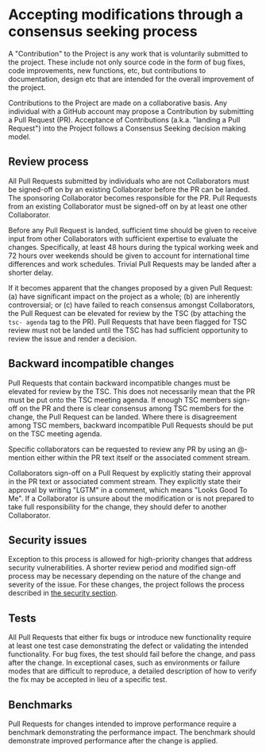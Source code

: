 # Accepting modifications through a consensus seeking process

A "Contribution" to the Project is any work that is voluntarily submitted to
the project. These include not only source code in the form of bug fixes, code
improvements, new functions, etc, but contributions to documentation, design
etc that are intended for the overall improvement of the project.

Contributions to the Project are made on a collaborative basis. Any individual
with a GitHub account may propose a Contribution by submitting a Pull Request
(PR). Acceptance of Contributions (a.k.a. "landing a Pull Request") into the
Project follows a Consensus Seeking decision making model.

## Review process

All Pull Requests submitted by individuals who are not Collaborators must be
signed-off on by an existing Collaborator before the PR can be landed. The
sponsoring Collaborator becomes responsible for the PR. Pull Requests from an
existing Collaborator must be signed-off on by at least one other
Collaborator.

Before any Pull Request is landed, sufficient time should be given to receive
input from other Collaborators with sufficient expertise to evaluate the
changes. Specifically, at least 48 hours during the typical working week and
72 hours over weekends should be given to account for international time
differences and work schedules. Trivial Pull Requests may be landed after a
shorter delay.

If it becomes apparent that the changes proposed by a given Pull Request: (a)
have significant impact on the project as a whole; (b) are inherently
controversial; or (c) have failed to reach consensus amongst Collaborators,
the Pull Request can be elevated for review by the TSC (by attaching the `tsc-
agenda` tag to the PR). Pull Requests that have been flagged for TSC review
must not be landed until the TSC has had sufficient opportunity to review the
issue and render a decision.

## Backward incompatible changes

Pull Requests that contain backward incompatible changes must be elevated for
review by the TSC. This does not necessarily mean that the PR must be put onto
the TSC meeting agenda. If enough TSC members sign-off on the PR and there is
clear consensus among TSC members for the change, the Pull Request can be
landed. Where there is disagreement among TSC members, backward incompatible
Pull Requests should be put on the TSC meeting agenda.

Specific collaborators can be requested to review any PR by using an @-mention
either within the PR text itself or the associated comment stream.

Collaborators sign-off on a Pull Request by explicitly stating their approval
in the PR text or associated comment stream. They explicitly state their
approval by writing "LGTM" in a comment, which means "Looks Good To Me". If a
Collaborator is unsure about the modification or is not prepared to take full
responsibility for the change, they should defer to another Collaborator.

## Security issues

Exception to this process is allowed for high-priority changes that address
security vulnerabilities. A shorter review period and modified sign-off
process may be necessary depending on the nature of the change and severity of
the issue. For these changes, the project follows the process described in [the
security section](/about/security/).

## Tests

All Pull Requests that either fix bugs or introduce new functionality require
at least one test case demonstrating the defect or validating the intended
functionality. For bug fixes, the test should fail before the change, and pass
after the change. In exceptional cases, such as environments or failure modes
that are difficult to reproduce, a detailed description of how to verify the
fix may be accepted in lieu of a specific test.

## Benchmarks

Pull Requests for changes intended to improve performance require a benchmark
demonstrating the performance impact. The benchmark should demonstrate
improved performance after the change is applied.

